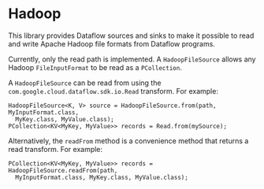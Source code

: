 Hadoop
======

This library provides Dataflow sources and sinks to make it possible to read and write
Apache Hadoop file formats from Dataflow programs.

Currently, only the read path is implemented. A `HadoopFileSource` allows any Hadoop
`FileInputFormat` to be read as a `PCollection`.

A `HadoopFileSource` can be read from using the `com.google.cloud.dataflow.sdk.io.Read`
transform. For example:

    HadoopFileSource<K, V> source = HadoopFileSource.from(path, MyInputFormat.class,
      MyKey.class, MyValue.class);
    PCollection<KV<MyKey, MyValue>> records = Read.from(mySource);

Alternatively, the `readFrom` method is a convenience method that returns a read
transform. For example:

    PCollection<KV<MyKey, MyValue>> records = HadoopFileSource.readFrom(path,
      MyInputFormat.class, MyKey.class, MyValue.class);

